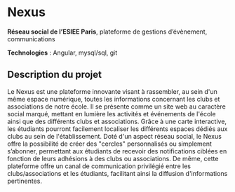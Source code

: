 # Nexus

**Réseau social de l’ESIEE Paris**, plateforme de gestions d’évènement, communications

**Technologies** : Angular, mysql/sql, git  

## Description du projet  
Le Nexus est une plateforme innovante visant à rassembler, au sein d'un même espace numérique, toutes les informations concernant les clubs et associations de notre école. Il se présente comme un site web au caractère social marqué, mettant en lumière les activités et événements de l'école ainsi que des différents clubs et associations. Grâce à une carte interactive, les étudiants pourront facilement localiser les différents espaces dédiés aux clubs au sein de l'établissement. Doté d'un aspect réseau social, le Nexus offre la possibilité de créer des "cercles" personnalisés ou simplement s’abonner, permettant aux étudiants de recevoir des notifications ciblées en fonction de leurs adhésions à des clubs ou associations. De même, cette plateforme offre un canal de communication privilégié entre les clubs/associations et les étudiants, facilitant ainsi la diffusion d'informations pertinentes.
